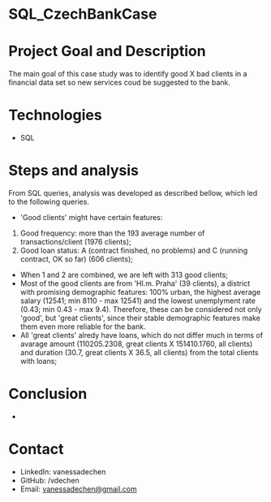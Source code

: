 # SQL_CzechBankCase
 
# Project Goal and Description
 The main goal of this case study was to identify good X bad clients in a financial data set so new services coud be suggested to the bank.
  
# Technologies 
  - SQL

# Steps and analysis
From SQL queries, analysis was developed as described bellow, which led to the following queries.
 - 'Good clients' might have certain features:
 1. Good frequency: more than the 193 average number of transactions/client (1976 clients);
 2. Good loan status: A (contract finished, no problems) and C (running contract, OK so far) (606 clients);
 - When 1 and 2 are combined, we are left with 313 good clients; 
 - Most of the good clients are from 'Hl.m. Praha' (39 clients), a district with promising demographic features: 100% urban, the highest average salary (12541; min 8110 - max 12541) and the lowest unemplyment rate (0.43; min 0.43 - max 9.4). Therefore, these can be considered not only 'good', but 'great clients', since their stable demographic features make them even more reliable for the bank. 
 - All 'great clients' alredy have loans, which do not differ much in terms of avarage amount (110205.2308, great clients X 151410.1760, all clients) and duration (30.7, great clients X 36.5, all clients) from the total clients with loans;


# Conclusion
- 
   
# Contact
- LinkedIn: vanessadechen
- GitHub: /vdechen
- Email: vanessadechen@gmail.com
